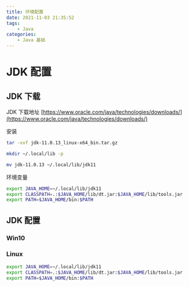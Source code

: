 ```yaml
---
title: 环境配置
date: 2021-11-03 21:35:52
tags: 
	- Java
categories:
	- Java 基础
---
```


# JDK 配置

<!-- more -->

## JDK 下载

JDK 下载地址 [https://www.oracle.com/java/technologies/downloads/](https://www.oracle.com/java/technologies/downloads/)

安装

```bash
tar -xvf jdk-11.0.13_linux-x64_bin.tar.gz

mkdir ~/.local/lib -p

mv jdk-11.0.13 ~/.local/lib/jdk11
```

环境变量

```bash
export JAVA_HOME=~/.local/lib/jdk11
export CLASSPATH=.:$JAVA_HOME/lib/dt.jar:$JAVA_HOME/lib/tools.jar
export PATH=$JAVA_HOME/bin:$PATH
```

## JDK 配置

### Win10


### Linux

```bash
export JAVA_HOME=~/.local/lib/jdk11
export CLASSPATH=.:$JAVA_HOME/lib/dt.jar:$JAVA_HOME/lib/tools.jar
export PATH=$JAVA_HOME/bin:$PATH
```
